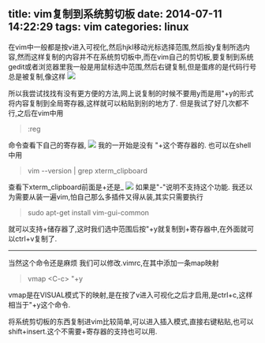 title: vim复制到系统剪切板
date: 2014-07-11 14:22:29
tags: vim
categories: linux
---

在vim中一般都是按v进入可视化,然后hjkl移动光标选择范围,然后按y复制所选内容,然而这样复制的内容并不在系统剪切板中,而在vim自己的剪切板,要复制到系统gedit或者浏览器里我一般是用鼠标选中范围,然后右键复制,但是蛋疼的是代码行号总是被复制,像这样
![](../../../../img/选区_035.png)

<!--more-->

所以我尝试找找有没有更方便的方法,网上说复制的时候不要用y而是用"+y的形式将内容复制到全局寄存器,这样就可以粘贴到别的地方了.
但是我试了好几次都不行,之后在vim中用
>  :reg


命令查看下自己的寄存器,
![](../../../../img/选区_034.png)
我的一开始是没有 "+这个寄存器的.
也可以在shell中用
> vim --version | grep xterm_clipboard

查看下xterm_clipboard前面是+还是_
![](../../../../img/选区_033.png)
如果是"-"说明不支持这个功能.
我还以为需要从装一遍vim,怕自己那么多插件又得从装,其实只需要执行
> sudo apt-get install vim-gui-common

就可以支持+储存器了,这时我们选中范围后按"+y就复制到+寄存器中,在外面就可以ctrl+v复制了.
*******
当然这个命令还是麻烦
我们可以修改.vimrc,在其中添加一条map映射
> vmap &lt;C-c> "+y

vmap是在VISUAL模式下的映射,是在按了v进入可视化之后才启用,<C-c>是ctrl+c,这样相当于"+y这个命令.

将系统剪切板的东西复制进vim比较简单,可以进入插入模式,直接右键粘贴,也可以shift+insert.这个不需要+寄存器的支持也可以用.
